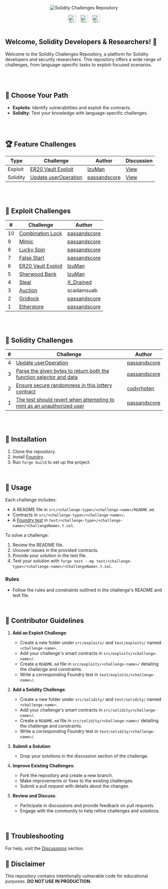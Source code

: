 <p align="center">
  <img src="assets/repo-social-cover.png" alt="Solidity Challenges Repository"/>
</p>

<div align="center">
    <img src="https://img.shields.io/github/stars/passandscore/solidity-challenges?style=social" alt="GitHub stars" style="height:25px;">
  <span style="padding: 0 5px;"></span>
    <img src="https://img.shields.io/github/contributors/passandscore/solidity-challenges?style=social" alt="GitHub contributors" style="height:25px;">
  <span style="padding: 0 5px;"></span>
    <img src="https://img.shields.io/github/forks/passandscore/solidity-challenges?style=social" alt="GitHub forks" style="height:25px;">
</div>

<br/>

## Welcome, Solidity Developers & Researchers! 🎉

Welcome to the Solidity Challenges Repository, a platform for Solidity developers and security researchers. This repository offers a wide range of challenges, from language-specific tasks to exploit-focused scenarios.

</br>
</br>

## 🦶 Choose Your Path

- **Exploits**: Identify vulnerabilities and exploit the contracts.
- **Solidity**: Test your knowledge with language-specific challenges.

</br>
</br>

## 🏆 Feature Challenges

| Type     | Challenge                                                                                                                  | Author                                          | Discussion                                                                                  |
| -------- | -------------------------------------------------------------------------------------------------------------------------- | ----------------------------------------------- | ------------------------------------------------------------------------------------------- |
| Exploit  | [ER20 Vault Exploit](https://github.com/passandscore/solidity-challenges/blob/main/src/exploits/erc20-vault/README.md)     | [IzuMan](https://github.com/IzuMan0x)           | [View](https://github.com/passandscore/solidity-challenges/discussions/20)                  |
| Solidity | [Update userOperation ](https://github.com/passandscore/solidity-challenges/blob/main/src/solidity/challenge-04/README.md) | [passandscore](https://github.com/passandscore) | [View](https://github.com/passandscore/solidity-challenges/discussions/categories/solidity) |

</br>
</br>

## 🚨 Exploit Challenges

| #   | Challenge                                                                                                                | Author                                          |
| --- | ------------------------------------------------------------------------------------------------------------------------ | ----------------------------------------------- |
| 10  | [Combination Lock](https://github.com/passandscore/solidity-challenges/blob/main/src/exploits/combination-lock/README.md) | [passandscore](https://github.com/passandscore) |
| 9   | [Mimic](https://github.com/passandscore/solidity-challenges/blob/main/src/exploits/mimic/README.md)                      | [passandscore](https://github.com/passandscore) |
| 8   | [Lucky Spin](https://github.com/passandscore/solidity-challenges/blob/main/src/exploits/lucky-spin/README.md)             | [passandscore](https://github.com/passandscore) |
| 7   | [False Start](https://github.com/passandscore/solidity-challenges/blob/main/src/exploits/false-start/README.md)           | [passandscore](https://github.com/passandscore) |
| 6   | [ER20 Vault Exploit](https://github.com/passandscore/solidity-challenges/blob/main/src/exploits/erc20-vault/README.md)   | [IzuMan](https://github.com/IzuMan0x)           |
| 5   | [Sherwood Bank](https://github.com/passandscore/solidity-challenges/blob/main/src/exploits/sherwood-bank/README.md)       | [IzuMan](https://github.com/IzuMan0x)           |
| 4   | [Steal](https://github.com/passandscore/solidity-challenges/blob/main/src/exploits/steal/README.md)                      | [X_Drained](https://x.com/X_Drained)            |
| 3   | [Auction](https://github.com/passandscore/solidity-challenges/blob/main/src/exploits/auction/README.md)                  | scadamsuab                                      |
| 2   | [Gridlock](https://github.com/passandscore/solidity-challenges/blob/main/src/exploits/gridlock/README.md)                | [passandscore](https://github.com/passandscore) |
| 1   | [Etherstore](https://github.com/passandscore/solidity-challenges/blob/main/src/exploits/ether-store/README.md)           | [passandscore](https://github.com/passandscore) |

</br>
</br>

## 🚨 Solidity Challenges

| #   | Challenge                                                                                                                                                                   | Author                                          |
| --- | --------------------------------------------------------------------------------------------------------------------------------------------------------------------------- | ----------------------------------------------- |
| 4   | [Update userOperation ](https://github.com/passandscore/solidity-challenges/blob/main/src/solidity/challenge-04/README.md)                                                  | [passandscore](https://github.com/passandscore) |
| 3   | [Parse the given bytes to return both the function selector and data](https://github.com/passandscore/solidity-challenges/blob/main/src/solidity/challenge-03/README.md)    | [passandscore](https://github.com/passandscore) |
| 2   | [Ensure secure randomness in this lottery contract](https://github.com/passandscore/solidity-challenges/blob/main/src/solidity/challenge-02/README.md)                      | [codyrhoten](https://github.com/codyrhoten)     |
| 1   | [The test should revert when attempting to mint as an unauthorized user](https://github.com/passandscore/solidity-challenges/blob/main/src/solidity/challenge-01/README.md) | [passandscore](https://github.com/passandscore) |

</details>

</br>
</br>

## 🚀 Installation

1. Clone the repository.
2. Install [Foundry](https://book.getfoundry.sh/getting-started/installation).
3. Run `forge build` to set up the project.

</br>

## 🤔 Usage

Each challenge includes:

- A README file in `src/<challenge-type>/<challenge-name>/README.md`.
- Contracts in `src/<challenge-type>/<challenge-name>/`.
- A [Foundry test](https://book.getfoundry.sh/forge/tests) in `test/<challenge-type>/<challenge-name>/<ChallengeName>.t.sol`.

To solve a challenge:

1. Review the README file.
2. Uncover issues in the provided contracts.
3. Provide your solution in the test file.
4. Test your solution with `forge test --mp test/<challenge-type>/<challenge-name>/<ChallengeName>.t.sol`.

### Rules

- Follow the rules and constraints outlined in the challenge's README and test file.

</br>

## 📄 Contributor Guidelines

1. **Add an Exploit Challenge**:

   - Create a new folder under `src/exploits/` and `test/exploits/` named `<challenge-name>`.
   - Add your challenge's smart contracts in `src/exploits/<challenge-name>/`.
   - Create a `README.md` file in `src/exploits/<challenge-name>/` detailing the challenge and constraints.
   - Write a corresponding Foundry test in `test/exploits/<challenge-name>/`.

2. **Add a Solidity Challenge**:

   - Create a new folder under `src/solidity/` and `test/solidity/` named `<challenge-name>`.
   - Add your challenge's smart contracts in `src/solidity/<challenge-name>/`.
   - Create a `README.md` file in `src/solidity/<challenge-name>/` detailing the challenge and constraints.
   - Write a corresponding Foundry test in `test/solidity/<challenge-name>/`.

3. **Submit a Solution**:

   - Drop your solutions in the discussion section of the challenge.

4. **Improve Existing Challenges**:

   - Fork the repository and create a new branch.
   - Make improvements or fixes to the existing challenges.
   - Submit a pull request with details about the changes.

5. **Review and Discuss**:
   - Participate in discussions and provide feedback on pull requests.
   - Engage with the community to help refine challenges and solutions.

</br>

## 🧰 Troubleshooting

For help, visit the [Discussions](https://github.com/passandscore/solidity-challenges/discussions) section.

## 🚨 Disclaimer

This repository contains intentionally vulnerable code for educational purposes. **DO NOT USE IN PRODUCTION.**

